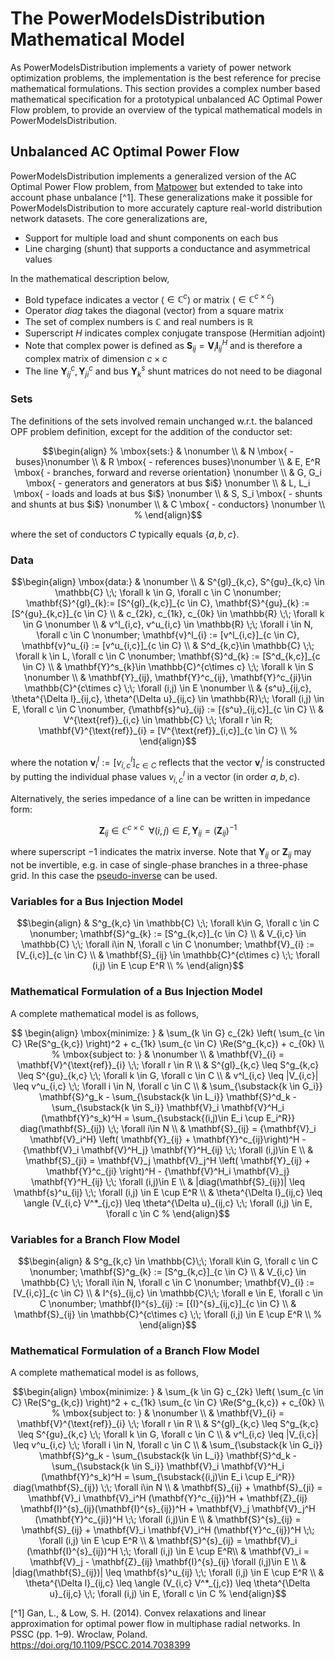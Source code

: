# The PowerModelsDistribution Mathematical Model

As PowerModelsDistribution implements a variety of power network optimization problems, the implementation is the best reference for precise mathematical formulations.  This section provides a complex number based mathematical specification for a prototypical unbalanced AC Optimal Power Flow problem, to provide an overview of the typical mathematical models in PowerModelsDistribution.

## Unbalanced AC Optimal Power Flow

PowerModelsDistribution implements a generalized version of the AC Optimal Power Flow problem, from [Matpower](http://www.pserc.cornell.edu/matpower/) but extended to take into account phase unbalance [^1].  These generalizations make it possible for PowerModelsDistribution to more accurately capture real-world distribution network datasets.  The core generalizations are,

- Support for multiple load and shunt components on each bus
- Line charging (shunt) that supports a conductance and asymmetrical values

In the mathematical description below,

- Bold typeface indicates a vector ($\in \mathbb{C}^c$) or matrix ($\in \mathbb{C}^{c\times c}$)
- Operator $diag$ takes the diagonal (vector) from a square matrix
- The set of complex numbers is $\mathbb{C}$ and real numbers is $\mathbb{R}$
- Superscript $H$ indicates complex conjugate transpose (Hermitian adjoint)
- Note that complex power is defined as $\mathbf{S}_{ij} = \mathbf{V}_{i} \mathbf{I}_{ij}^H$ and is therefore a complex matrix of dimension $c \times c$
- The line $\mathbf{Y}^c_{ij}, \mathbf{Y}^c_{ji}$ and bus $\mathbf{Y}^s_{k}$ shunt matrices do not need to be diagonal

### Sets

The definitions of the sets involved remain unchanged w.r.t. the balanced OPF problem definition, except for the addition of the conductor set:

```math
\begin{align}
%
\mbox{sets:} & \nonumber \\
& N \mbox{ - buses}\nonumber \\
& R \mbox{ - references buses}\nonumber \\
& E, E^R \mbox{ - branches, forward and reverse orientation} \nonumber \\
& G, G_i \mbox{ - generators and generators at bus $i$} \nonumber \\
& L, L_i \mbox{ - loads and loads at bus $i$} \nonumber \\
& S, S_i \mbox{ - shunts and shunts at bus $i$} \nonumber \\
& C \mbox{ - conductors} \nonumber \\
%
\end{align}
```

where the set of conductors $C$ typically equals $\{ a,b,c\}$.

### Data

```math
\begin{align}
\mbox{data:} & \nonumber \\
& S^{gl}_{k,c}, S^{gu}_{k,c} \in \mathbb{C} \;\; \forall k \in G, \forall c \in C \nonumber; \mathbf{S}^{gl}_{k}:= [S^{gl}_{k,c}]_{c \in C}, \mathbf{S}^{gu}_{k} := [S^{gu}_{k,c}]_{c \in C}  \\
& c_{2k}, c_{1k}, c_{0k} \in \mathbb{R} \;\; \forall k \in G \nonumber \\
& v^l_{i,c}, v^u_{i,c} \in \mathbb{R} \;\; \forall i \in N, \forall c \in C \nonumber; \mathbf{v}^l_{i} := [v^l_{i,c}]_{c \in C}, \mathbf{v}^u_{i} := [v^u_{i,c}]_{c \in C} \\
& S^d_{k,c}\in \mathbb{C} \;\; \forall k \in L, \forall c \in C \nonumber; \mathbf{S}^d_{k} := [S^d_{k,c}]_{c \in C} \\
& \mathbf{Y}^s_{k}\in \mathbb{C}^{c\times c} \;\; \forall k \in S \nonumber \\
& \mathbf{Y}_{ij}, \mathbf{Y}^c_{ij}, \mathbf{Y}^c_{ji}\in \mathbb{C}^{c\times c} \;\; \forall (i,j) \in E \nonumber \\
& {s^u}_{ij,c}, \theta^{\Delta l}_{ij,c}, \theta^{\Delta u}_{ij,c} \in \mathbb{R}\;\; \forall (i,j) \in E, \forall c \in C \nonumber, {\mathbf{s}^u}_{ij} := [{s^u}_{ij,c}]_{c \in C} \\
& V^{\text{ref}}_{i,c}  \in \mathbb{C} \;\; \forall r \in R;  \mathbf{V}^{\text{ref}}_{i} =  [V^{\text{ref}}_{i,c}]_{c \in C} \\
%
\end{align}
```

where the notation $\mathbf{v}^l_{i} := [v^l_{i,c}]_{c \in C}$ reflects that the vector $\mathbf{v}^l_{i}$ is constructed by putting the individual phase values $v^l_{i,c}$ in a vector (in order $a,b,c$).

Alternatively, the series impedance of a line can be written in impedance form:

```math
\mathbf{Z}_{ij} \in \mathbb{C}^{c\times c} \;\; \forall (i,j) \in E \nonumber, \mathbf{Y}_{ij} = ( \mathbf{Z}_{ij})^{-1}
```

where superscript $-1$ indicates the matrix inverse. Note that $\mathbf{Y}_{ij}$ or $\mathbf{Z}_{ij}$ may not be invertible, e.g. in case of single-phase branches in a three-phase grid. In this case the [pseudo-inverse](https://en.wikipedia.org/wiki/Moore%E2%80%93Penrose_inverse) can be used.

### Variables for a Bus Injection Model

```math
\begin{align}
& S^g_{k,c}  \in \mathbb{C} \;\; \forall k\in G, \forall c \in C \nonumber; \mathbf{S}^g_{k} := [S^g_{k,c}]_{c \in C} \\
& V_{i,c}  \in \mathbb{C} \;\; \forall i\in N, \forall c \in C \nonumber; \mathbf{V}_{i} := [V_{i,c}]_{c \in C} \\
& \mathbf{S}_{ij}  \in \mathbb{C}^{c\times c} \;\; \forall (i,j) \in E \cup E^R \\
%
\end{align}
```

### Mathematical Formulation of a Bus Injection Model

A complete mathematical model is as follows,

```math

\begin{align}
\mbox{minimize: } & \sum_{k \in G} c_{2k} \left( \sum_{c \in C} \Re(S^g_{k,c}) \right)^2 + c_{1k}  \sum_{c \in C} \Re(S^g_{k,c}) + c_{0k} \\
%
\mbox{subject to: } & \nonumber \\
& \mathbf{V}_{i} = \mathbf{V}^{\text{ref}}_{i}   \;\; \forall r \in R \\
& S^{gl}_{k,c} \leq S^g_{k,c} \leq S^{gu}_{k,c} \;\; \forall k \in G, \forall c \in C  \\
& v^l_{i,c} \leq |V_{i,c}| \leq v^u_{i,c} \;\; \forall i \in N, \forall c \in C \\
& \sum_{\substack{k \in G_i}} \mathbf{S}^g_k - \sum_{\substack{k \in L_i}} \mathbf{S}^d_k - \sum_{\substack{k \in S_i}}  \mathbf{V}_i \mathbf{V}^H_i (\mathbf{Y}^s_k)^H = \sum_{\substack{(i,j)\in E_i \cup E_i^R}} diag(\mathbf{S}_{ij}) \;\; \forall i\in N \\
& \mathbf{S}_{ij} =  {\mathbf{V}_i \mathbf{V}_i^H} \left( \mathbf{Y}_{ij} + \mathbf{Y}^c_{ij}\right)^H - {\mathbf{V}_i \mathbf{V}^H_j} \mathbf{Y}^H_{ij}  \;\; \forall (i,j)\in E \\
& \mathbf{S}_{ji} = \mathbf{V}_j \mathbf{V}_j^H \left( \mathbf{Y}_{ij} + \mathbf{Y}^c_{ji} \right)^H - {\mathbf{V}^H_i \mathbf{V}_j} \mathbf{Y}^H_{ij} \;\; \forall (i,j)\in E \\
& |diag(\mathbf{S}_{ij})| \leq \mathbf{s}^u_{ij} \;\; \forall (i,j) \in E \cup E^R \\
& \theta^{\Delta l}_{ij,c} \leq \angle (V_{i,c} V^*_{j,c}) \leq \theta^{\Delta u}_{ij,c} \;\; \forall (i,j) \in E, \forall c \in C
%
\end{align}
```

### Variables for a Branch Flow Model

```math
\begin{align}
& S^g_{k,c}  \in \mathbb{C}\;\; \forall k\in G, \forall c \in C \nonumber; \mathbf{S}^g_{k} := [S^g_{k,c}]_{c \in C} \\
& V_{i,c} \in \mathbb{C} \;\; \forall i\in N, \forall c \in C \nonumber; \mathbf{V}_{i} := [V_{i,c}]_{c \in C} \\
& I^{s}_{ij,c}  \in \mathbb{C}\;\; \forall e \in E, \forall c \in C \nonumber; \mathbf{I}^{s}_{ij} := [{I}^{s}_{ij,c}]_{c \in C} \\
& \mathbf{S}_{ij}  \in \mathbb{C}^{c\times c} \;\; \forall (i,j) \in E \cup E^R \\
%
\end{align}
```

### Mathematical Formulation of a Branch Flow Model

A complete mathematical model is as follows,

```math
\begin{align}
\mbox{minimize: } & \sum_{k \in G} c_{2k} \left( \sum_{c \in C} \Re(S^g_{k,c}) \right)^2 + c_{1k}  \sum_{c \in C} \Re(S^g_{k,c}) + c_{0k} \\
%
\mbox{subject to: } & \nonumber \\
& \mathbf{V}_{i} = \mathbf{V}^{\text{ref}}_{i}   \;\; \forall r \in R \\
& S^{gl}_{k,c} \leq S^g_{k,c} \leq S^{gu}_{k,c} \;\; \forall k \in G, \forall c \in C  \\
& v^l_{i,c} \leq |V_{i,c}| \leq v^u_{i,c} \;\; \forall i \in N, \forall c \in C \\
& \sum_{\substack{k \in G_i}} \mathbf{S}^g_k - \sum_{\substack{k \in L_i}} \mathbf{S}^d_k - \sum_{\substack{k \in S_i}}  \mathbf{V}_i \mathbf{V}^H_i (\mathbf{Y}^s_k)^H = \sum_{\substack{(i,j)\in E_i \cup E_i^R}} diag(\mathbf{S}_{ij}) \;\; \forall i\in N \\
& \mathbf{S}_{ij} + \mathbf{S}_{ji} =  \mathbf{V}_i \mathbf{V}_i^H (\mathbf{Y}^c_{ij})^H + \mathbf{Z}_{ij} \mathbf{I}^{s}_{ij}(\mathbf{I}^{s}_{ij})^H + \mathbf{V}_j \mathbf{V}_j^H (\mathbf{Y}^c_{ji})^H  \;\; \forall (i,j)\in E \\
& \mathbf{S}^{s}_{ij} = \mathbf{S}_{ij} + \mathbf{V}_i \mathbf{V}_i^H (\mathbf{Y}^c_{ij})^H  \;\; \forall (i,j) \in E \cup E^R \\
& \mathbf{S}^{s}_{ij} = \mathbf{V}_i (\mathbf{I}^{s}_{ij})^H  \;\; \forall (i,j) \in E \cup E^R\\
& \mathbf{V}_i = \mathbf{V}_j - \mathbf{Z}_{ij} \mathbf{I}^{s}_{ij} \forall (i,j)\in E \\
& |diag(\mathbf{S}_{ij})| \leq \mathbf{s}^u_{ij} \;\; \forall (i,j) \in E \cup E^R \\
& \theta^{\Delta l}_{ij,c} \leq \angle (V_{i,c} V^*_{j,c}) \leq \theta^{\Delta u}_{ij,c} \;\; \forall (i,j) \in E, \forall c \in C
%
\end{align}
```

[^1] Gan, L., & Low, S. H. (2014). Convex relaxations and linear approximation for optimal power flow in multiphase radial networks. In PSSC (pp. 1–9). Wroclaw, Poland. https://doi.org/10.1109/PSCC.2014.7038399
